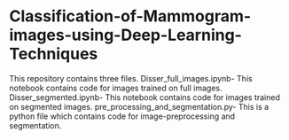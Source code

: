 # Classification-of-Mammogram-images-using-Deep-Learning-Techniques
This repository contains three files.
Disser_full_images.ipynb- This notebook contains code for images trained on full images.
Disser_segmented.ipynb- This notebook contains code for images trained on segmented images.
pre_processing_and_segmentation.py- This is a python file which contains code for image-preprocessing and segmentation.
